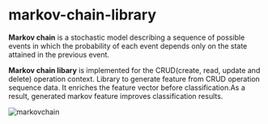 # markov-chain-library

**Markov chain** is a stochastic model describing a sequence of possible events in which the probability of each event depends only on the state attained in the previous event. 

**Markov chain libary** is implemented for the CRUD(create, read, update and delete) operation context. Library to generate feature from CRUD operation sequence data. It enriches the feature vector before classification.As a result, generated markov feature improves classification results.

![markovchain](https://user-images.githubusercontent.com/6834229/42723490-4e727870-8767-11e8-86d9-77e7ddda3add.png)
